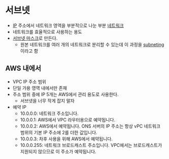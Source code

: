 # 서브넷
- [IP](IP.md) 주소에서 네트워크 영역을 부분적으로 나눈 부분 [네트워크](Network.md)
- 네트워크를 효율적으로 사용하는 용도
- [서브넷 마스크](subnet_mask.md)로 만든다.
	- 원본 네트워크를 여러 개의 네트워크로 분리할 수 있는데 이 과정을 [subneting](subneting.md)이라고 함

## AWS 내에서
- VPC IP 주소 범위
- 단일 가용 영역 내에서만 존재
- 주소 범위 중에 IP 5개는 AWS에서 관리 용도로 사용한다.
	- 서브넷을 너무 작게 잡지 말자
- 예약 IP
	- ﻿﻿10.0.0.0: 네트워크 주소입니다.
	- ﻿﻿10.0.0.1: AWS에서 VPC 라우터용으로 예약됩니다.
	- ﻿﻿10.0.0.2: AWS에서 예약됩니다. ONS 서버의 IP 주소는 항상 vPC 네트워크 범위의 기본 IP 주소에 2를 더한 값입니다.
	- ﻿﻿10.0.0.3: 차후 사용을 위해 AWS에서 예약됩니다.
	- ﻿﻿10.0.0.255: 네트워크 브로드캐스트 주소입니다. VPC에서는 브로드캐스트가 지원되지 않으므로 이 주소가 예약됩니다.